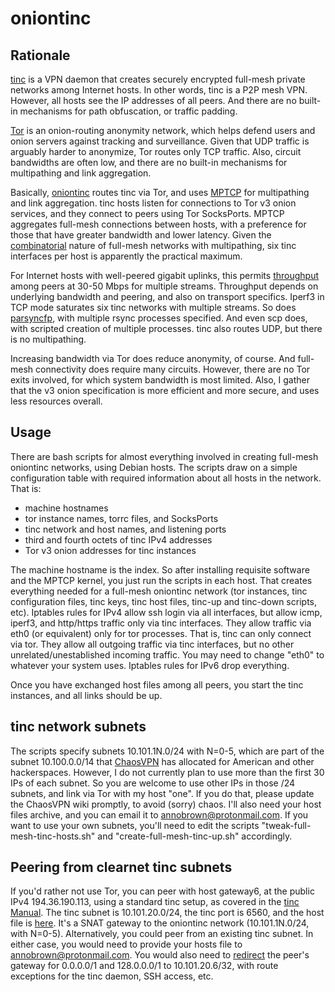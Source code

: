 # oniontinc

## Rationale

[tinc](https://www.tinc-vpn.org/) is a VPN daemon that creates securely encrypted full-mesh private networks among Internet hosts. In other words, tinc is a P2P mesh VPN. However, all hosts see the IP addresses of all peers. And there are no built-in mechanisms for path obfuscation, or traffic padding.

[Tor](https://www.torproject.org/) is an onion-routing anonymity network, which helps defend users and onion servers against tracking and surveillance. Given that UDP traffic is arguably harder to anonymize, Tor routes only TCP traffic. Also, circuit bandwidths are often low, and there are no built-in mechanisms for multipathing and link aggregation.

Basically, [oniontinc](http://mtnj6jcrlimpqh5q76e7xdxfdoadtd67asyojknhvpic5dmluokdbiad.onion) routes tinc via Tor, and uses [MPTCP](http://multipath-tcp.org/pmwiki.php/Main/HomePage) for multipathing and link aggregation. tinc hosts listen for connections to Tor v3 onion services, and they connect to peers using Tor SocksPorts. MPTCP aggregates full-mesh connections between hosts, with a preference for those that have greater bandwidth and lower latency. Given the [combinatorial](./tor-tinc-mptcp-diagram.pdf) nature of full-mesh networks with multipathing, six tinc interfaces per host is apparently the practical maximum. 

For Internet hosts with well-peered gigabit uplinks, this permits <a href="./tor-tinc-mptcp-throughput.png">throughput</a> among peers at 30-50 Mbps for multiple streams. Throughput depends on underlying bandwidth and peering, and also on transport specifics. Iperf3 in TCP mode saturates six tinc networks with multiple streams. So does [parsyncfp](http://moo.nac.uci.edu/~hjm/parsync/), with multiple rsync processes specified. And even scp does, with scripted creation of multiple processes. tinc also routes UDP, but there is no multipathing.

Increasing bandwidth via Tor does reduce anonymity, of course. And full-mesh connectivity does require many circuits. However, there are no Tor exits involved, for which system bandwidth is most limited. Also, I gather that the v3 onion specification is more efficient and more secure, and uses less resources overall.

## Usage

There are bash scripts for almost everything involved in creating full-mesh oniontinc networks, using Debian hosts. The scripts draw on a simple configuration table with required information about all hosts in the network. That is: 

* machine hostnames
* tor instance names, torrc files, and SocksPorts
* tinc network and host names, and listening ports
* third and fourth octets of tinc IPv4 addresses
* Tor v3 onion addresses for tinc instances

The machine hostname is the index. So after installing requisite software and the MPTCP kernel, you just run the scripts in each host. That creates everything needed for a full-mesh oniontinc network (tor instances, tinc configuration files, tinc keys, tinc host files, tinc-up and tinc-down scripts, etc). Iptables rules for IPv4 allow ssh login via all interfaces, but allow icmp, iperf3, and http/https traffic only via tinc interfaces. They allow traffic via eth0 (or equivalent) only for tor processes. That is, tinc can only connect via tor. They allow all outgoing traffic via tinc interfaces, but no other unrelated/unestablished incoming traffic. You may need to change "eth0" to whatever your system uses. Iptables rules for IPv6 drop everything.

Once you have exchanged host files among all peers, you start the tinc instances, and all links should be up.

## tinc network subnets

The scripts specify subnets 10.101.1N.0/24 with N=0-5, which are part of the subnet 10.100.0.0/14 that [ChaosVPN](https://wiki.hamburg.ccc.de/ChaosVPN:IPRanges) has allocated for American and other hackerspaces. However, I do not currently plan to use more than the first 30 IPs of each subnet. So you are welcome to use other IPs in those /24 subnets, and link via Tor with my host "one". If you do that, please update the ChaosVPN wiki promptly, to avoid (sorry) chaos. I'll also need your host files archive, and you can email it to <annobrown@protonmail.com>. If you want to use your own subnets, you'll need to edit the scripts "tweak-full-mesh-tinc-hosts.sh" and "create-full-mesh-tinc-up.sh" accordingly. 

## Peering from clearnet tinc subnets

If you'd rather not use Tor, you can peer with host gateway6, at the public IPv4 194.36.190.113, using a standard tinc setup, as covered in the [tinc Manual](https://www.tinc-vpn.org/documentation/). The tinc subnet is 10.101.20.0/24, the tinc port is 6560, and the host file is [here](./gateway6-host.txt). It's a SNAT gateway to the oniontinc network (10.101.1N.0/24, with N=0-5). Alternatively, you could peer from an existing tinc subnet. In either case, you would need to provide your hosts file to <annobrown@protonmail.com>. You would also need to [redirect](https://www.tinc-vpn.org/examples/redirect-gateway/) the peer's gateway for 0.0.0.0/1 and 128.0.0.0/1 to 10.101.20.6/32, with route exceptions for the tinc daemon, SSH access, etc.
